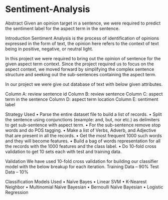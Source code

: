 # Sentiment-Analysis

Abstract
Given an opinion target in a sentence, we were required to predict the sentiment label for the aspect term in the sentence.


Introduction
Sentiment Analysis is the process of identification of opinions expressed in the form of text, the opinion here refers to the context of text being in positive, negative, or neutral light.

In this project we were required to bring out the opinion of sentence for the given aspect term context.
Since the project required us to focus on the aspect context, we moved forward by simplifying the complex sentence structure and seeking out the sub-sentences containing the aspect term.

In our project we were give out database of text with below given attributes.

Column A: review sentence id
Column B: review sentence
Column C: aspect term in the sentence
Column D: aspect term location
Column E: sentiment label

Strategy Used
•	Parse the entire dataset file to build a list of records.
•	Split the sentence using conjunctions (example: and, but, nor etc.) as delimiters to get sub-sentence with aspect term.
•	For the sub-sentence remove stop words and do POS tagging.
•	Make a list of Verbs, Adverb, and Adjective that are present in all the records.
•	Get the most frequent 1000 such words and they will become features.
•	Build a bag of words representation for all the records with the 1000 features and the class label.
•	Do 10-fold cross validation to get 10 sets each with test and training data.

Validation
We have used 10-fold cross validation for building our classifier model with the below breakup for each iteration.
Training Data – 90%
Test Data – 10%

Classification Models Used
•	Naïve Bayes
•	Linear SVM
•	K-Nearest Neighbor
•	Multinomial Naïve Bayesian
•	Bernoulli Naïve Bayesian
•	Logistic Regression
